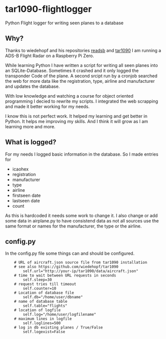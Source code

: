 # tar1090-flightlogger
Python Flight logger for writing seen planes to a database

## Why?

Thanks to wiedehopf and his repositories [readsb](https://github.com/wiedehopf/readsb) and [tar1090](https://github.com/wiedehopf/tar1090) I am running a ADS-B Flight Radar on a Raspberry Pi Zero.

While learning Python I have written a script for writing all seen planes into an SQLite-Database. Sometimes it crashed and it only logged the transponder Code of the plane. A second srcipt run by a cronjob searched the web for more data like the registration, type, airline and manufacturer and updates the database.

With low knowledge and watching a course for object oriented programming I decied to rewrite my scripts. I integrated the web scrapping and made it better working for my needs.

I know this is not perfect work. It helped my learning and get better in Python. It helps me improving my skills. And I think it will grow as I am learning more and more.

## What is logged?

For my needs I logged basic information in the database. So I made entries for

- icaohex
- registration
- manufacturer
- type
- airline
- firstseen date
- lastseen date
- count

As this is hardcoded it needs some work to change it. I also change or add some data in airplane.py to have consistend data as not all sources use the same format or names for the manufacturer, the type or the airline.

## config.py

In the config.py file some things can and should be configured.

```
    # URL of aircraft.json source file from tar1090 installation
    # see also https://github.com/wiedehopf/tar1090
        self.url="http://your-ip/tar1090/data/aircraft.json"
    # time to wait between URL requests in seconds
        self.sleep=30
    # request tries till timeout
        self.counter=10
    # Location of database file
        self.db="/home/user/dbname"
    # name of database table
        self.table="flights"
    # location of logfile
        self.log="/home/user/logfilename"
    # maximum lines in logfile
        self.loglines=500
    # log in db existing planes / True/False
        self.logexist=False
```

